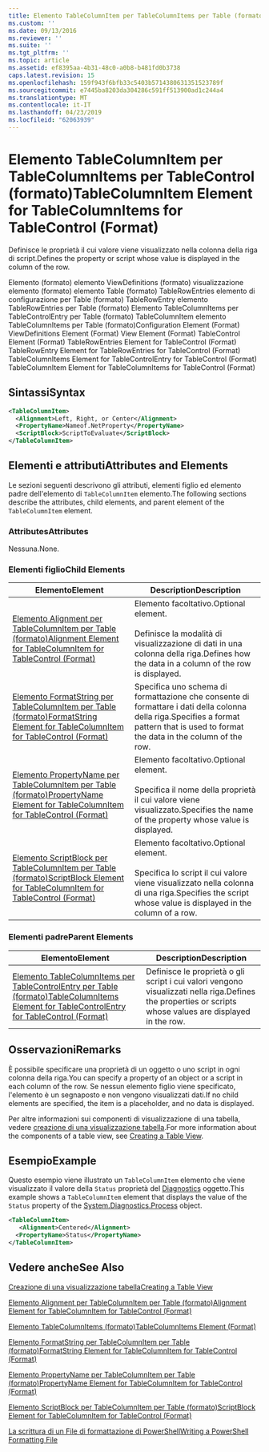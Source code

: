 ```yaml
---
title: Elemento TableColumnItem per TableColumnItems per Table (formato) | Microsoft Docs
ms.custom: ''
ms.date: 09/13/2016
ms.reviewer: ''
ms.suite: ''
ms.tgt_pltfrm: ''
ms.topic: article
ms.assetid: ef8395aa-4b31-48c0-a0b8-b481fd0b3738
caps.latest.revision: 15
ms.openlocfilehash: 159f943f6bfb33c5403b5714380631351523789f
ms.sourcegitcommit: e7445ba8203da304286c591ff513900ad1c244a4
ms.translationtype: MT
ms.contentlocale: it-IT
ms.lasthandoff: 04/23/2019
ms.locfileid: "62063939"
---
```

# <a name="tablecolumnitem-element-for-tablecolumnitems-for-tablecontrol-format"></a><span data-ttu-id="2fc5c-102">Elemento TableColumnItem per TableColumnItems per TableControl (formato)</span><span class="sxs-lookup"><span data-stu-id="2fc5c-102">TableColumnItem Element for TableColumnItems for TableControl (Format)</span></span>

<span data-ttu-id="2fc5c-103">Definisce le proprietà il cui valore viene visualizzato nella colonna della riga di script.</span><span class="sxs-lookup"><span data-stu-id="2fc5c-103">Defines the property or script whose value is displayed in the column of the row.</span></span>

<span data-ttu-id="2fc5c-104">Elemento (formato) elemento ViewDefinitions (formato) visualizzazione elemento (formato) elemento Table (formato) TableRowEntries elemento di configurazione per Table (formato) TableRowEntry elemento TableRowEntries per Table (formato) Elemento TableColumnItems per TableControlEntry per Table (formato) TableColumnItem elemento TableColumnItems per Table (formato)</span><span class="sxs-lookup"><span data-stu-id="2fc5c-104">Configuration Element (Format) ViewDefinitions Element (Format) View Element (Format) TableControl Element (Format) TableRowEntries Element for TableControl (Format) TableRowEntry Element for TableRowEntries for TableControl (Format) TableColumnItems Element for TableControlEntry for TableControl (Format) TableColumnItem Element for TableColumnItems for TableControl (Format)</span></span>

## <a name="syntax"></a><span data-ttu-id="2fc5c-105">Sintassi</span><span class="sxs-lookup"><span data-stu-id="2fc5c-105">Syntax</span></span>

```xml
<TableColumnItem>
  <Alignment>Left, Right, or Center</Alignment>
  <PropertyName>Nameof.NetProperty</PropertyName>
  <ScriptBlock>ScriptToEvaluate</ScriptBlock>
</TableColumnItem>
```

## <a name="attributes-and-elements"></a><span data-ttu-id="2fc5c-106">Elementi e attributi</span><span class="sxs-lookup"><span data-stu-id="2fc5c-106">Attributes and Elements</span></span>

<span data-ttu-id="2fc5c-107">Le sezioni seguenti descrivono gli attributi, elementi figlio ed elemento padre dell'elemento di `TableColumnItem` elemento.</span><span class="sxs-lookup"><span data-stu-id="2fc5c-107">The following sections describe the attributes, child elements, and parent element of the `TableColumnItem` element.</span></span>

### <a name="attributes"></a><span data-ttu-id="2fc5c-108">Attributes</span><span class="sxs-lookup"><span data-stu-id="2fc5c-108">Attributes</span></span>

<span data-ttu-id="2fc5c-109">Nessuna.</span><span class="sxs-lookup"><span data-stu-id="2fc5c-109">None.</span></span>

### <a name="child-elements"></a><span data-ttu-id="2fc5c-110">Elementi figlio</span><span class="sxs-lookup"><span data-stu-id="2fc5c-110">Child Elements</span></span>

|<span data-ttu-id="2fc5c-111">Elemento</span><span class="sxs-lookup"><span data-stu-id="2fc5c-111">Element</span></span>|<span data-ttu-id="2fc5c-112">Description</span><span class="sxs-lookup"><span data-stu-id="2fc5c-112">Description</span></span>|
|-------------|-----------------|
|[<span data-ttu-id="2fc5c-113">Elemento Alignment per TableColumnItem per Table (formato)</span><span class="sxs-lookup"><span data-stu-id="2fc5c-113">Alignment Element for TableColumnItem for TableControl (Format)</span></span>](./alignment-element-for-tablecolumnitem-for-tablecontrol-format.md)|<span data-ttu-id="2fc5c-114">Elemento facoltativo.</span><span class="sxs-lookup"><span data-stu-id="2fc5c-114">Optional element.</span></span><br /><br /> <span data-ttu-id="2fc5c-115">Definisce la modalità di visualizzazione di dati in una colonna della riga.</span><span class="sxs-lookup"><span data-stu-id="2fc5c-115">Defines how the data in a column of the row is displayed.</span></span>|
|[<span data-ttu-id="2fc5c-116">Elemento FormatString per TableColumnItem per Table (formato)</span><span class="sxs-lookup"><span data-stu-id="2fc5c-116">FormatString Element for TableColumnItem for TableControl (Format)</span></span>](./formatstring-element-for-tablecolumnitem-for-tablecontrol-format.md)|<span data-ttu-id="2fc5c-117">Specifica uno schema di formattazione che consente di formattare i dati della colonna della riga.</span><span class="sxs-lookup"><span data-stu-id="2fc5c-117">Specifies a format pattern that is used to format the data in the column of the row.</span></span>|
|[<span data-ttu-id="2fc5c-118">Elemento PropertyName per TableColumnItem per Table (formato)</span><span class="sxs-lookup"><span data-stu-id="2fc5c-118">PropertyName Element for TableColumnItem for TableControl (Format)</span></span>](./propertyname-element-for-tablecolumnitem-for-tablecontrol-format.md)|<span data-ttu-id="2fc5c-119">Elemento facoltativo.</span><span class="sxs-lookup"><span data-stu-id="2fc5c-119">Optional element.</span></span><br /><br /> <span data-ttu-id="2fc5c-120">Specifica il nome della proprietà il cui valore viene visualizzato.</span><span class="sxs-lookup"><span data-stu-id="2fc5c-120">Specifies the name of the property whose value is displayed.</span></span>|
|[<span data-ttu-id="2fc5c-121">Elemento ScriptBlock per TableColumnItem per Table (formato)</span><span class="sxs-lookup"><span data-stu-id="2fc5c-121">ScriptBlock Element for TableColumnItem for TableControl (Format)</span></span>](./scriptblock-element-for-tablecolumnitem-for-tablecontrol-format.md)|<span data-ttu-id="2fc5c-122">Elemento facoltativo.</span><span class="sxs-lookup"><span data-stu-id="2fc5c-122">Optional element.</span></span><br /><br /> <span data-ttu-id="2fc5c-123">Specifica lo script il cui valore viene visualizzato nella colonna di una riga.</span><span class="sxs-lookup"><span data-stu-id="2fc5c-123">Specifies the script whose value is displayed in the column of a row.</span></span>|

### <a name="parent-elements"></a><span data-ttu-id="2fc5c-124">Elementi padre</span><span class="sxs-lookup"><span data-stu-id="2fc5c-124">Parent Elements</span></span>

|<span data-ttu-id="2fc5c-125">Elemento</span><span class="sxs-lookup"><span data-stu-id="2fc5c-125">Element</span></span>|<span data-ttu-id="2fc5c-126">Description</span><span class="sxs-lookup"><span data-stu-id="2fc5c-126">Description</span></span>|
|-------------|-----------------|
|[<span data-ttu-id="2fc5c-127">Elemento TableColumnItems per TableControlEntry per Table (formato)</span><span class="sxs-lookup"><span data-stu-id="2fc5c-127">TableColumnItems Element for TableControlEntry for TableControl (Format)</span></span>](./tablecolumnitems-element-for-tablerowentry-for-tablecontrol-format.md)|<span data-ttu-id="2fc5c-128">Definisce le proprietà o gli script i cui valori vengono visualizzati nella riga.</span><span class="sxs-lookup"><span data-stu-id="2fc5c-128">Defines the properties or scripts whose values are displayed in the row.</span></span>|

## <a name="remarks"></a><span data-ttu-id="2fc5c-129">Osservazioni</span><span class="sxs-lookup"><span data-stu-id="2fc5c-129">Remarks</span></span>

<span data-ttu-id="2fc5c-130">È possibile specificare una proprietà di un oggetto o uno script in ogni colonna della riga.</span><span class="sxs-lookup"><span data-stu-id="2fc5c-130">You can specify a property of an object or a script in each column of the row.</span></span> <span data-ttu-id="2fc5c-131">Se nessun elemento figlio viene specificato, l'elemento è un segnaposto e non vengono visualizzati dati.</span><span class="sxs-lookup"><span data-stu-id="2fc5c-131">If no child elements are specified, the item is a placeholder, and no data is displayed.</span></span>

<span data-ttu-id="2fc5c-132">Per altre informazioni sui componenti di visualizzazione di una tabella, vedere [creazione di una visualizzazione tabella](./creating-a-table-view.md).</span><span class="sxs-lookup"><span data-stu-id="2fc5c-132">For more information about the components of a table view, see [Creating a Table View](./creating-a-table-view.md).</span></span>

## <a name="example"></a><span data-ttu-id="2fc5c-133">Esempio</span><span class="sxs-lookup"><span data-stu-id="2fc5c-133">Example</span></span>

<span data-ttu-id="2fc5c-134">Questo esempio viene illustrato un `TableColumnItem` elemento che viene visualizzato il valore della `Status` proprietà del [Diagnostics](/dotnet/api/System.Diagnostics.Process) oggetto.</span><span class="sxs-lookup"><span data-stu-id="2fc5c-134">This example shows a `TableColumnItem` element that displays the value of the `Status` property of the [System.Diagnostics.Process](/dotnet/api/System.Diagnostics.Process) object.</span></span>

```xml
<TableColumnItem>
   <Alignment>Centered</Alignment>
  <PropertyName>Status</PropertyName>
</TableColumnItem>

```

## <a name="see-also"></a><span data-ttu-id="2fc5c-135">Vedere anche</span><span class="sxs-lookup"><span data-stu-id="2fc5c-135">See Also</span></span>

[<span data-ttu-id="2fc5c-136">Creazione di una visualizzazione tabella</span><span class="sxs-lookup"><span data-stu-id="2fc5c-136">Creating a Table View</span></span>](./creating-a-table-view.md)

[<span data-ttu-id="2fc5c-137">Elemento Alignment per TableColumnItem per Table (formato)</span><span class="sxs-lookup"><span data-stu-id="2fc5c-137">Alignment Element for TableColumnItem for TableControl (Format)</span></span>](./alignment-element-for-tablecolumnitem-for-tablecontrol-format.md)

[<span data-ttu-id="2fc5c-138">Elemento TableColumnItems (formato)</span><span class="sxs-lookup"><span data-stu-id="2fc5c-138">TableColumnItems Element (Format)</span></span>](./tablecolumnitems-element-for-tablerowentry-for-tablecontrol-format.md)

[<span data-ttu-id="2fc5c-139">Elemento FormatString per TableColumnItem per Table (formato)</span><span class="sxs-lookup"><span data-stu-id="2fc5c-139">FormatString Element for TableColumnItem for TableControl (Format)</span></span>](./formatstring-element-for-tablecolumnitem-for-tablecontrol-format.md)

[<span data-ttu-id="2fc5c-140">Elemento PropertyName per TableColumnItem per Table (formato)</span><span class="sxs-lookup"><span data-stu-id="2fc5c-140">PropertyName Element for TableColumnItem for TableControl (Format)</span></span>](./propertyname-element-for-tablecolumnitem-for-tablecontrol-format.md)

[<span data-ttu-id="2fc5c-141">Elemento ScriptBlock per TableColumnItem per Table (formato)</span><span class="sxs-lookup"><span data-stu-id="2fc5c-141">ScriptBlock Element for TableColumnItem for TableControl (Format)</span></span>](./scriptblock-element-for-tablecolumnitem-for-tablecontrol-format.md)

[<span data-ttu-id="2fc5c-142">La scrittura di un File di formattazione di PowerShell</span><span class="sxs-lookup"><span data-stu-id="2fc5c-142">Writing a PowerShell Formatting File</span></span>](./writing-a-powershell-formatting-file.md)
